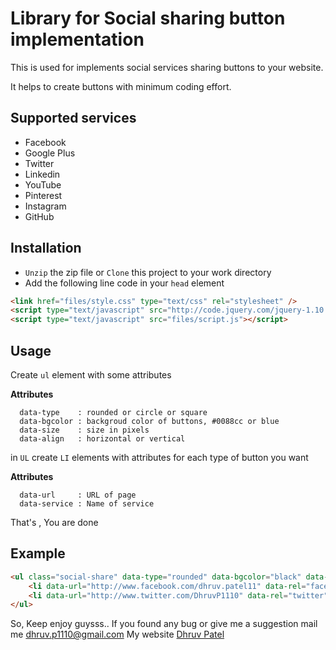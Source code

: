 # Library for Social sharing button implementation

This is used for implements social services sharing buttons to your website.

It helps to create buttons with minimum coding effort.

## Supported services
* Facebook
* Google Plus
* Twitter
* Linkedin
* YouTube
* Pinterest
* Instagram
* GitHub

## Installation
- `Unzip` the zip file or `Clone` this project to your work directory
- Add the following line code in your `head` element

```html
<link href="files/style.css" type="text/css" rel="stylesheet" />
<script type="text/javascript" src="http://code.jquery.com/jquery-1.10.2.min.js"></script>
<script type="text/javascript" src="files/script.js"></script>
```
  
## Usage
  Create `ul` element with some attributes

 **Attributes**
    
      data-type    : rounded or circle or square
      data-bgcolor : backgroud color of buttons, #0088cc or blue
      data-size    : size in pixels
      data-align   : horizontal or vertical
      
  in `UL` create `LI` elements with attributes for each type of button you want
  
 **Attributes**
    
      data-url     : URL of page
      data-service : Name of service
      
  That's , You are done
  
## Example

```html
<ul class="social-share" data-type="rounded" data-bgcolor="black" data-size="64" data-align="horizontal">
	<li data-url="http://www.facebook.com/dhruv.patel11" data-rel="facebook"></li>
	<li data-url="http://www.twitter.com/DhruvP1110" data-rel="twitter"></li>
</ul>
```

So, Keep enjoy guysss..
If you found any bug or give me a suggestion mail me [dhruv.p1110@gmail.com](mailto:dhruv.p1110@gmail.com)
My website [Dhruv Patel](http://dhruvpatel.net)
